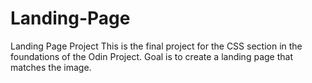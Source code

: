 # Landing-Page
Landing Page Project
This is the final project for the CSS section in the foundations of the Odin Project. Goal is to create a landing page that matches the image.